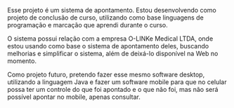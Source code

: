 Esse projeto é um sistema de apontamento.
Estou desenvolvendo como projeto de conclusão de curso, utilizando como base linguagens de programação e marcação que aprendi durante o curso.

O sistema possui relação com a empresa O-LINKe Medical LTDA, onde estou usando como base o sistema de apontamento deles, buscando melhorias e simplificar o sistema, além de deixá-lo disponível na Web no momento.

Como projeto futuro, pretendo fazer esse mesmo software desktop, utilizando a linguagem Java e fazer um software mobile para que no celular possa ter um controle do que foi apontado e o que não foi, mas não será possível apontar no mobile, apenas consultar.
